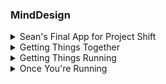 ### MindDesign
<details><summary>Sean's Final App for Project Shift</summary> 
  
* This application allows for the creation and eventual 3D printing of custom things.
* Optimized for Heroku deployment, with the api folder serving both back and front end.
* Stack is Mongo/Express/React/Redux/Node.js

</details>

<details><summary>Getting Things Together</summary> 
  
* Navigate to /api folder, run 'npm install' on your local machine for dependencies.
* Navigate to /api/client folder, run 'npm install' on your local machine for dependencies.
</details>
<details><summary>Getting Things Running</summary> 
  
* Within your terminal, after the above installations have run successfully: 
  * run 'npm start' within the /api/client folder, to start the React app (default to localhost:3000).
  * run 'node server.js' within the /api folder, or use basic launch configuration within something like VS Code.
</details>
<details>
  
  <summary>Once You're Running</summary> 
* Navigate to localhost:3000, and start drawing!
* As of the latest release, the tiger.svg won't directly download. We're working on that, and agree that it is awesome.
* You will be able to sign in, and must do so in order to save your designs on the site - but you can download them for free!
</details>
